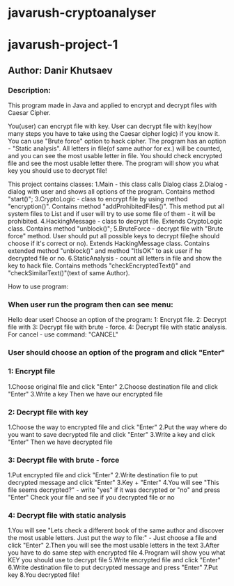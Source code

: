 # javarush-cryptoanalyser
# javarush-project-1
## Author: Danir Khutsaev
### Description:

This program made in Java and applied to encrypt and decrypt files with Caesar Cipher.

You(user) can encrypt file with key.
User can decrypt file with key(how many steps you have to take using the Caesar cipher logic) if you know it.
You can use "Brute force" option to hack cipher.
The program has an option - "Static analysis". All letters in file(of same author for ex.) will be counted, and you can see the most usable letter in file.
You should check encrypted file and see the most usable letter there. The program will show you what key you should use to decrypt file!

This project contains classes:
1.Main - this class calls Dialog class
2.Dialog - dialog with user and shows all options of the program. Contains method "start()";
3.CryptoLogic - class to encrypt file by using method "encryption()". 
Contains method "addProhibitedFiles()". This method put all system files to List and if user will try to use some file of them - it will be prohibited.
4.HackingMessage - class to decrypt file. Extends CryptoLogic class. Contains method "unblock()";
5.BruteForce - decrypt file with "Brute force" method. User should put all possible keys to decrypt file(he should choose if it's correct or no).
Extends HackingMessage class. Contains extended method "unblock()" and method "ItIsOK" to ask user if he decrypted file or no.
6.StaticAnalysis - count all letters in file and show the key to hack file. Contains methods "checkEncryptedText()" and "checkSimilarText()"(text of same Author).

How to use program:
### When user run the program then can see menu:
Hello dear user!
Choose an option of the program:
1: Encrypt file.
2: Decrypt file with
3: Decrypt file with brute - force.
4: Decrypt file with static analysis.
For cancel - use command: "CANCEL"
### User should choose an option of the program and click "Enter"
### 1: Encrypt file
1.Choose original file and click "Enter"
2.Choose destination file and click "Enter"
3.Write a key
Then we have our encrypted file
### 2: Decrypt file with key
1.Choose the way to encrypted file and click "Enter"
2.Put the way where do you want to save decrypted file and click "Enter"
3.Write a key and click "Enter"
Then we have decrypted file
### 3: Decrypt file with brute - force
1.Put encrypted file and click "Enter"
2.Write destination file to put decrypted message and click "Enter"
3.Key + "Enter"
4.You will see "This file seems decrypted?" - write "yes" if it was decrypted or "no" and press "Enter"
Check your file and see if you decrypted file or no
### 4: Decrypt file with static analysis
1.You will see "Lets check a different book of the same author and discover the most usable letters.
Just put the way to file:" - Just choose a file and click "Enter"
2.Then you will see the most usable letters in the text
3.After you have to do same step with encrypted file
4.Program will show you what KEY you should use to decrypt file
5.Write encrypted file and click "Enter"
6.Write destination file to put decrypted message and press "Enter"
7.Put key
8.You decrypted file!
